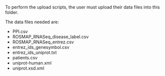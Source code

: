 
To perform the upload scripts, the user must upload their data files into this folder.

The data files needed are: 
 - PPI.csv
 - ROSMAP_RNASeq_disease_label.csv
 - ROSMAP_RNASeq_entrez.csv
 - entrez_ids_genesymbol.csv
 - entrez_ids_uniprot.txt
 - patients.csv
 - uniprot-human.xml
 - uniprot.xsd.xml



